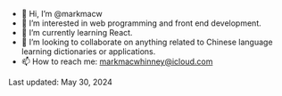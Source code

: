 - 👋 Hi, I’m @markmacw
- 👀 I’m interested in web programming and front end development.
- 🌱 I’m currently learning React.
- 💞️ I’m looking to collaborate on anything related to Chinese language learning dictionaries or applications.
- 📫 How to reach me: markmacwhinney@icloud.com

Last updated: May 30, 2024
<!---
markmacw/markmacw is a ✨ special ✨ repository because its `README.md` (this file) appears on your GitHub profile.
You can click the Preview link to take a look at your changes.
--->
